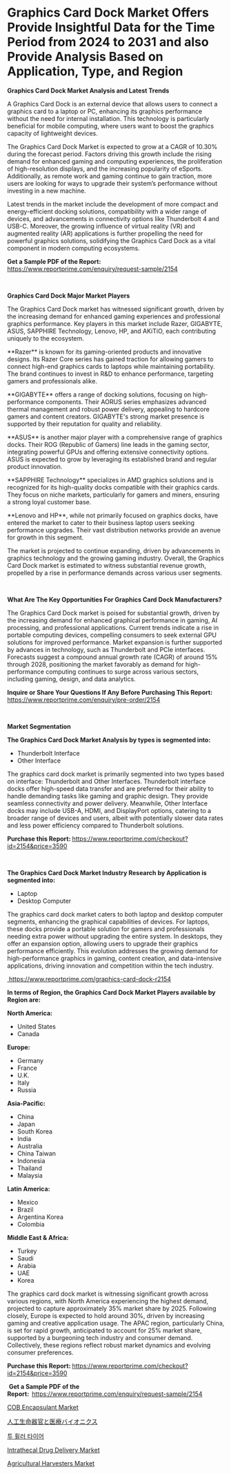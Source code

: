 <p><h1>Graphics Card Dock Market Offers Provide Insightful Data for the Time Period from 2024 to 2031 and also Provide Analysis Based on Application, Type, and Region</h1></p><p><strong>Graphics Card Dock Market Analysis and Latest Trends</strong></p>
<p><p>A Graphics Card Dock is an external device that allows users to connect a graphics card to a laptop or PC, enhancing its graphics performance without the need for internal installation. This technology is particularly beneficial for mobile computing, where users want to boost the graphics capacity of lightweight devices.</p><p>The Graphics Card Dock Market is expected to grow at a CAGR of 10.30% during the forecast period. Factors driving this growth include the rising demand for enhanced gaming and computing experiences, the proliferation of high-resolution displays, and the increasing popularity of eSports. Additionally, as remote work and gaming continue to gain traction, more users are looking for ways to upgrade their system’s performance without investing in a new machine.</p><p>Latest trends in the market include the development of more compact and energy-efficient docking solutions, compatibility with a wider range of devices, and advancements in connectivity options like Thunderbolt 4 and USB-C. Moreover, the growing influence of virtual reality (VR) and augmented reality (AR) applications is further propelling the need for powerful graphics solutions, solidifying the Graphics Card Dock as a vital component in modern computing ecosystems.</p></p>
<p><strong>Get a Sample PDF of the Report:&nbsp;</strong> <a href="https://www.reportprime.com/enquiry/request-sample/2154">https://www.reportprime.com/enquiry/request-sample/2154</a></p>
<p>&nbsp;</p>
<p><strong>Graphics Card Dock Major Market Players</strong></p>
<p><p>The Graphics Card Dock market has witnessed significant growth, driven by the increasing demand for enhanced gaming experiences and professional graphics performance. Key players in this market include Razer, GIGABYTE, ASUS, SAPPHIRE Technology, Lenovo, HP, and AKiTiO, each contributing uniquely to the ecosystem.</p><p>**Razer** is known for its gaming-oriented products and innovative designs. Its Razer Core series has gained traction for allowing gamers to connect high-end graphics cards to laptops while maintaining portability. The brand continues to invest in R&D to enhance performance, targeting gamers and professionals alike.</p><p>**GIGABYTE** offers a range of docking solutions, focusing on high-performance components. Their AORUS series emphasizes advanced thermal management and robust power delivery, appealing to hardcore gamers and content creators. GIGABYTE's strong market presence is supported by their reputation for quality and reliability.</p><p>**ASUS** is another major player with a comprehensive range of graphics docks. Their ROG (Republic of Gamers) line leads in the gaming sector, integrating powerful GPUs and offering extensive connectivity options. ASUS is expected to grow by leveraging its established brand and regular product innovation.</p><p>**SAPPHIRE Technology** specializes in AMD graphics solutions and is recognized for its high-quality docks compatible with their graphics cards. They focus on niche markets, particularly for gamers and miners, ensuring a strong loyal customer base.</p><p>**Lenovo and HP**, while not primarily focused on graphics docks, have entered the market to cater to their business laptop users seeking performance upgrades. Their vast distribution networks provide an avenue for growth in this segment.</p><p>The market is projected to continue expanding, driven by advancements in graphics technology and the growing gaming industry. Overall, the Graphics Card Dock market is estimated to witness substantial revenue growth, propelled by a rise in performance demands across various user segments.</p></p>
<p>&nbsp;</p>
<p><strong>What Are The Key Opportunities For Graphics Card Dock Manufacturers?</strong></p>
<p><p>The Graphics Card Dock market is poised for substantial growth, driven by the increasing demand for enhanced graphical performance in gaming, AI processing, and professional applications. Current trends indicate a rise in portable computing devices, compelling consumers to seek external GPU solutions for improved performance. Market expansion is further supported by advances in technology, such as Thunderbolt and PCIe interfaces. Forecasts suggest a compound annual growth rate (CAGR) of around 15% through 2028, positioning the market favorably as demand for high-performance computing continues to surge across various sectors, including gaming, design, and data analytics.</p></p>
<p><strong>Inquire or Share Your Questions If Any Before Purchasing This Report:</strong> <a href="https://www.reportprime.com/enquiry/pre-order/2154">https://www.reportprime.com/enquiry/pre-order/2154</a></p>
<p>&nbsp;</p>
<p><strong>Market Segmentation</strong></p>
<p><strong>The Graphics Card Dock Market Analysis by types is segmented into:</strong></p>
<p><ul><li>Thunderbolt Interface</li><li>Other Interface</li></ul></p>
<p><p>The graphics card dock market is primarily segmented into two types based on interface: Thunderbolt and Other Interfaces. Thunderbolt interface docks offer high-speed data transfer and are preferred for their ability to handle demanding tasks like gaming and graphic design. They provide seamless connectivity and power delivery. Meanwhile, Other Interface docks may include USB-A, HDMI, and DisplayPort options, catering to a broader range of devices and users, albeit with potentially slower data rates and less power efficiency compared to Thunderbolt solutions.</p></p>
<p><strong>Purchase this Report:&nbsp;</strong><a href="https://www.reportprime.com/checkout?id=2154&price=3590">https://www.reportprime.com/checkout?id=2154&price=3590</a></p>
<p>&nbsp;</p>
<p><strong>The Graphics Card Dock Market Industry Research by Application is segmented into:</strong></p>
<p><ul><li>Laptop</li><li>Desktop Computer</li></ul></p>
<p><p>The graphics card dock market caters to both laptop and desktop computer segments, enhancing the graphical capabilities of devices. For laptops, these docks provide a portable solution for gamers and professionals needing extra power without upgrading the entire system. In desktops, they offer an expansion option, allowing users to upgrade their graphics performance efficiently. This evolution addresses the growing demand for high-performance graphics in gaming, content creation, and data-intensive applications, driving innovation and competition within the tech industry.</p></p>
<p><a href="https://www.reportprime.com/graphics-card-dock-r2154">&nbsp;https://www.reportprime.com/graphics-card-dock-r2154</a></p>
<p><strong>In terms of Region, the Graphics Card Dock Market Players available by Region are:</strong></p>
<p>
    <p> <strong> North America: </strong>
        <ul>
            <li>United States</li>
            <li>Canada</li>
        </ul>
        </p> 
    <p> <strong> Europe: </strong>
        <ul>
            <li>Germany</li>
            <li>France</li>
            <li>U.K.</li>
            <li>Italy</li>
            <li>Russia</li>
        </ul>
        </p> 
    <p> <strong> Asia-Pacific: </strong>
        <ul>
            <li>China</li>
            <li>Japan</li>
            <li>South Korea</li>
            <li>India</li>
            <li>Australia</li>
            <li>China Taiwan</li>
            <li>Indonesia</li>
            <li>Thailand</li>
            <li>Malaysia</li>
        </ul>
        </p> 
    <p> <strong> Latin America: </strong>
        <ul>
            <li>Mexico</li>
            <li>Brazil</li>
            <li>Argentina Korea</li>
            <li>Colombia</li>
        </ul>
        </p> 
    <p> <strong> Middle East & Africa: </strong>
        <ul>
            <li>Turkey</li>
            <li>Saudi</li>
            <li>Arabia</li>
            <li>UAE</li>
            <li>Korea</li>
        </ul>
    </p>
    </p>
<p><p>The graphics card dock market is witnessing significant growth across various regions, with North America experiencing the highest demand, projected to capture approximately 35% market share by 2025. Following closely, Europe is expected to hold around 30%, driven by increasing gaming and creative application usage. The APAC region, particularly China, is set for rapid growth, anticipated to account for 25% market share, supported by a burgeoning tech industry and consumer demand. Collectively, these regions reflect robust market dynamics and evolving consumer preferences.</p></p>
<p><strong>Purchase this Report: </strong><a href="https://www.reportprime.com/checkout?id=2154&price=3590">https://www.reportprime.com/checkout?id=2154&price=3590</a></p>
<p>&nbsp;<strong>Get a Sample PDF of the Report:&nbsp;&nbsp;</strong><a href="https://www.reportprime.com/enquiry/request-sample/2154">https://www.reportprime.com/enquiry/request-sample/2154</a></p>
<p><strong></strong></p>
<p><p><a href="https://issuu.com/reportprime-2/docs/cob-encapsulant-market-size-2030.pp_7f92bac7cfc30e">COB Encapsulant Market</a></p><p><a href="https://medium.com/@tubbs463/%E4%BA%BA%E5%B7%A5%E8%87%93%E5%99%A8%E3%81%A8%E5%8C%BB%E7%99%82%E3%83%90%E3%82%A4%E3%82%AA%E3%83%8B%E3%82%AF%E3%82%B9%E3%81%AE%E5%B8%82%E5%A0%B4%E8%AA%BF%E6%9F%BB%E3%83%AC%E3%83%9D%E3%83%BC%E3%83%88-%E5%B8%82%E5%A0%B4%E4%BA%88%E6%B8%AC%E3%81%A82024%E5%B9%B4%E3%81%8B%E3%82%892031%E5%B9%B4%E3%81%BE%E3%81%A7%E3%81%AE%E5%AE%89%E5%AE%9A%E3%81%97%E3%81%9F%E5%B9%B4%E9%96%93%E6%88%90%E9%95%B7%E7%8E%877-8-%E3%82%92%E8%80%83%E6%85%AE%E3%81%97%E3%81%9F%E6%88%90%E9%95%B7%E8%A6%8B%E9%80%9A%E3%81%97-f14b480c604c">人工生命器官と医療バイオニクス</a></p><p><a href="https://medium.com/@nettieboyle25/%EC%8B%9C%EC%9E%A5-%EC%98%88%EC%B8%A1-%EB%B3%80%ED%99%94-%EA%B8%80%EB%A1%9C%EB%B2%8C-%EC%9D%B4%EB%A5%9C%EC%B0%A8-%ED%83%80%EC%9D%B4%EC%96%B4-%EC%8B%9C%EC%9E%A5%EC%9D%98-%EB%8F%99%ED%96%A5%EA%B3%BC-%ED%96%A5%ED%9B%84-%ED%8A%B8%EB%A0%8C%EB%93%9C-2024-2031-5bd37040dd79">투 휠러 타이어</a></p><p><a href="https://issuu.com/reportprime-2/docs/intrathecal-drug-delivery-market-si_b836edc381a9b4">Intrathecal Drug Delivery Market</a></p><p><a href="https://medium.com/@joseph.baker466547/global-agricultural-harvesters-market-focus-on-product-type-walking-type-suspension-type-end-8b0862b7bf2a">Agricultural Harvesters Market</a></p></p>